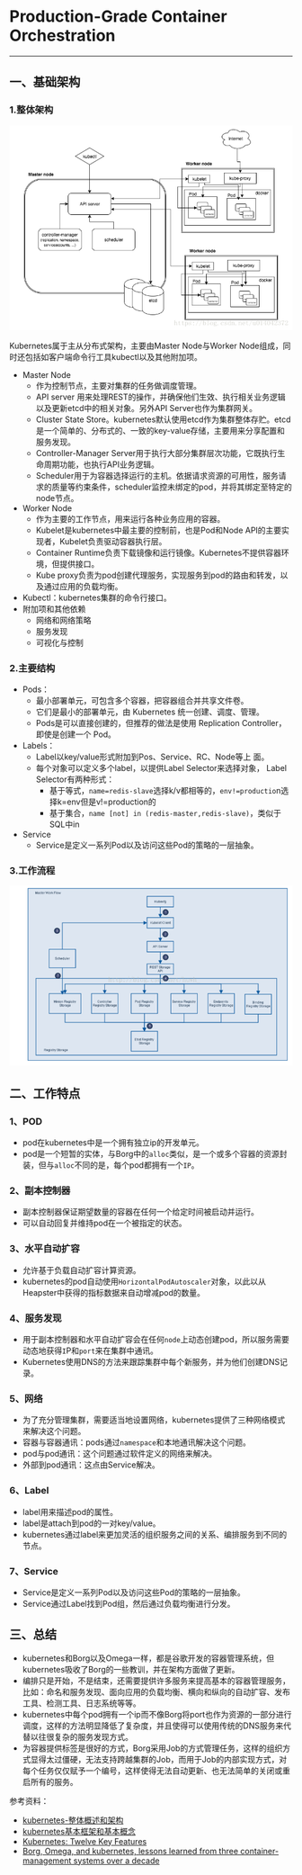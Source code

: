 # Production-Grade Container Orchestration

----
## 一、基础架构

### 1.整体架构
![kubernetes 基础架构](./pic/k8s-architecture.png)

Kubernetes属于主从分布式架构，主要由Master Node与Worker Node组成，同时还包括如客户端命令行工具kubectl以及其他附加项。
- Master Node
    - 作为控制节点，主要对集群的任务做调度管理。
    - API server 用来处理REST的操作，并确保他们生效、执行相关业务逻辑以及更新etcd中的相关对象。另外API Server也作为集群网关。
    - Cluster State Store。kubernetes默认使用etcd作为集群整体存贮。etcd是一个简单的、分布式的、一致的key-value存储，主要用来分享配置和服务发现。
    - Controller-Manager Server用于执行大部分集群层次功能，它既执行生命周期功能，也执行API业务逻辑。
    - Scheduler用于为容器选择运行的主机。依据请求资源的可用性，服务请求的质量等约束条件，scheduler监控未绑定的pod，并将其绑定至特定的node节点。
- Worker Node
    - 作为主要的工作节点，用来运行各种业务应用的容器。
    - Kubelet是kubernetes中最主要的控制前，也是Pod和Node API的主要实现者，Kubelet负责驱动容器执行层。
    - Container Runtime负责下载镜像和运行镜像。Kubernetes不提供容器环境，但提供接口。
    - Kube proxy负责为pod创建代理服务，实现服务到pod的路由和转发，以及通过应用的负载均衡。
- Kubectl：kubernetes集群的命令行接口。
- 附加项和其他依赖
    - 网络和网络策略
    - 服务发现
    - 可视化与控制

### 2.主要结构
- Pods：
    - 最小部署单元，可包含多个容器，把容器组合并共享文件卷。
    - 它们是最小的部署单元，由 Kubernetes 统一创建、调度、管理。
    - Pods是可以直接创建的，但推荐的做法是使用 Replication Controller，即使是创建一个 Pod。
- Labels： 
    - Label以key/value形式附加到Pos、Service、RC、Node等上    面。
    - 每个对象可以定义多个label，以提供Label Selector来选择对象， Label Selector有两种形式：
        - 基于等式，`name=redis-slave`选择k/v都相等的，`env!=productio`n选择k=env但是v!=production的
        - 基于集合，`name [not] in (redis-master,redis-slave)`，类似于SQL中in
- Service
    - Service是定义一系列Pod以及访问这些Pod的策略的一层抽象。


### 3.工作流程
![k8s workflow](./pic/k8s-workflow.png)

## 二、工作特点

### 1、POD
- pod在kubernetes中是一个拥有独立ip的开发单元。
- pod是一个短暂的实体，与Borg中的`alloc`类似，是一个或多个容器的资源封装，但与`alloc`不同的是，每个pod都拥有一个`IP`。

### 2、副本控制器
- 副本控制器保证期望数量的容器在任何一个给定时间被启动并运行。
- 可以自动回复并维持pod在一个被指定的状态。

### 3、水平自动扩容
- 允许基于负载自动扩容计算资源。
- kubernetes的pod自动使用`HorizontalPodAutoscaler`对象，以此以从Heapster中获得的指标数据来自动增减pod的数量。
  
### 4、服务发现
- 用于副本控制器和水平自动扩容会在任何`node`上动态创建pod，所以服务需要动态地获得`I`P和`port`来在集群中通讯。
- Kubernetes使用DNS的方法来跟踪集群中每个新服务，并为他们创建DNS记录。

### 5、网络
- 为了充分管理集群，需要适当地设置网络，kubernetes提供了三种网络模式来解决这个问题。
- 容器与容器通讯：pods通过`namespace`和本地通讯解决这个问题。
- pod与pod通讯：这个问题通过软件定义的网络来解决。
- 外部到pod通讯：这点由Service解决。

### 6、Label
- label用来描述pod的属性。
- label是attach到pod的一对key/value。
- kubernetes通过label来更加灵活的组织服务之间的关系、编排服务到不同的节点。

### 7、Service
- Service是定义一系列Pod以及访问这些Pod的策略的一层抽象。
- Service通过Label找到Pod组，然后通过负载均衡进行分发。


## 三、总结
- kubernetes和Borg以及Omega一样，都是谷歌开发的容器管理系统，但kubernetes吸收了Borg的一些教训，并在架构方面做了更新。
- 编排只是开始，不是结束，还需要提供许多服务来提高基本的容器管理服务，比如：命名和服务发现、面向应用的负载均衡、横向和纵向的自动扩容、发布工具、检测工具、日志系统等等。
- kubernetes中每个pod拥有一个ip而不像Borg将port也作为资源的一部分进行调度，这样的方法明显降低了复杂度，并且使得可以使用传统的DNS服务来代替以往很复杂的服务发现方式。
- 为容器提供标签是很好的方式，Borg采用Job的方式管理任务，这样的组织方式显得太过僵硬，无法支持跨越集群的Job，而用于Job的内部实现方式，对每个任务仅仅赋予一个编号，这样使得无法自动更新、也无法简单的关闭或重启所有的服务。




参考资料：
- [kubernetes-整体概述和架构](https://blog.csdn.net/u014042372/article/details/80573213)
- [kubernetes基本框架和基本概念](https://www.jianshu.com/p/0a656b3d94b2)
- [Kubernetes: Twelve Key Features](https://medium.com/@abhaydiwan/kubernetes-introduction-and-twelve-key-features-cdfe8a1f2d21)
- [Borg, Omega, and kubernetes, lessons learned from three container-management systems over a decade](https://storage.googleapis.com/pub-tools-public-publication-data/pdf/44843.pdf)
